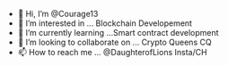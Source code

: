 - 👋 Hi, I’m @Courage13
- 👀 I’m interested in ... Blockchain Developement
- 🌱 I’m currently learning ...Smart contract development
- 💞️ I’m looking to collaborate on ... Crypto Queens CQ
- 📫 How to reach me ... @DaughterofLions Insta/CH

<!---
Courage13/Courage13 is a ✨ special ✨ repository because its `README.md` (this file) appears on your GitHub profile.
You can click the Preview link to take a look at your changes.
--->
